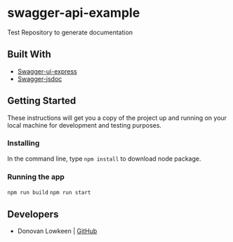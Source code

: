 # swagger-api-example
Test Repository to generate documentation

## Built With
* [Swagger-ui-express](https://www.npmjs.com/package/swagger-ui-express)
* [Swagger-jsdoc](https://www.npmjs.com/package/swagger-jsdoc)

## Getting Started
These instructions will get you a copy of the project up and running on your local machine for development and testing purposes.

### Installing

In the command line, type `npm install` to download node package.

### Running the app

`npm run build`
`npm run start`

## Developers
- Donovan Lowkeen | [GitHub](https://github.com/dlowkeen)
